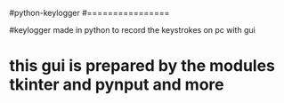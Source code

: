 #python-keylogger
#================

#keylogger made in python to record the keystrokes on pc with gui
# this gui is prepared by the modules tkinter and pynput and more

